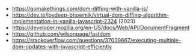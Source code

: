 - https://gomakethings.com/dom-diffing-with-vanilla-js/
- https://dev.to/joydeep-bhowmik/virtual-dom-diffing-algorithm-implementation-in-vanilla-javascript-2324 (2023)
- https://developer.mozilla.org/en-US/docs/Web/API/DocumentFragment
- https://github.com/wilsonpage/fastdom
- https://stackoverflow.com/questions/37039667/executing-multiple-dom-updates-with-javascript-efficiently
